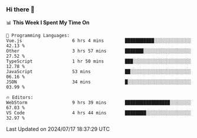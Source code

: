 ### Hi there 👋

<!--
**asdf12303116/asdf12303116** is a ✨ _special_ ✨ repository because its `README.md` (this file) appears on your GitHub profile.

Here are some ideas to get you started:

- 🔭 I’m currently working on ...
- 🌱 I’m currently learning ...
- 👯 I’m looking to collaborate on ...
- 🤔 I’m looking for help with ...
- 💬 Ask me about ...
- 📫 How to reach me: ...
- 😄 Pronouns: ...
- ⚡ Fun fact: ...
-->

<!--START_SECTION:waka-->
📊 **This Week I Spent My Time On** 

```text
💬 Programming Languages: 
Vue.js                   6 hrs 4 mins        ███████████░░░░░░░░░░░░░░   42.13 % 
Other                    3 hrs 57 mins       ███████░░░░░░░░░░░░░░░░░░   27.52 % 
TypeScript               1 hr 50 mins        ███░░░░░░░░░░░░░░░░░░░░░░   12.78 % 
JavaScript               53 mins             ██░░░░░░░░░░░░░░░░░░░░░░░   06.16 % 
JSON                     34 mins             █░░░░░░░░░░░░░░░░░░░░░░░░   03.99 % 

🔥 Editors: 
WebStorm                 9 hrs 39 mins       █████████████████░░░░░░░░   67.03 % 
VS Code                  4 hrs 44 mins       ████████░░░░░░░░░░░░░░░░░   32.97 % 
```


 Last Updated on 2024/07/17 18:37:29 UTC
<!--END_SECTION:waka-->
